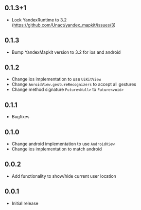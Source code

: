 ## 0.1.3+1

- Lock YandexRuntime to 3.2 (https://github.com/Unact/yandex_mapkit/issues/3)

## 0.1.3

- Bump YandexMapkit version to 3.2 for ios and android

## 0.1.2

- Change ios implementation to use `UiKitView`
- Change `AnroidView.gestureRecognizers` to accept all gestures
- Change method signature `Future<Null>` to `Future<void>`

## 0.1.1

- Bugfixes

## 0.1.0

- Change android implementation to use `AndroidView`
- Change ios implementation to match android

## 0.0.2

- Add functionality to show/hide current user location

## 0.0.1

- Initial release
